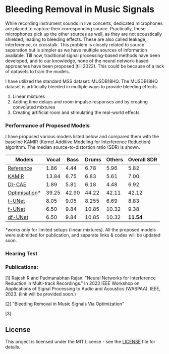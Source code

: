 # Bleeding Removal in Music Signals

While recording instrument sounds in live concerts, dedicated microphones are placed to capture their corresponding source. Practically, these microphones pick up the other sources as well, as they are not acoustically shielded, leading to bleeding effects. These are also called leakage, interference, or crosstalk. This problem is closely related to source separation but is simpler as we have multiple sources of information available. Till now, traditional signal processing-based methods have been developed, and to our knowledge, none of the neural network-based approaches have been proposed (till 2022). This could be because of a lack of datasets to train the models.

I have utilized the standard MSS dataset: MUSDB18HQ. The MUSDB18HQ dataset is artificially bleeded in multiple ways to provide bleeding effects.
1. Linear mixtures
2. Adding time delays and room impulse responses and by creating convoluted mixtures
3. Creating artificial room and stimulating the real-world effects

### Performance of Proposed Models

I have proposed various models listed below and compared them with the baseline KAMIR (Kernel Additive Modeling for Interference Reduction) algorithm. The median source-to-distortion ratio (SDR) is shown.


| Models | Vocal | Bass | Drums | Others | Overall SDR | 
|------|-----|-----|-----|-----|-----|
|[Reference]()| 1.86 | 4.44 | 6.78 | 5.96 | 5.82 | 
|[KAMIR](https://ieeexplore.ieee.org/abstract/document/7178036)| 13.84 | 6.75 | 6.83 | 5.61 | 7.00 |
|[DI-CAE]()| 1.89 | 5.81 | 6.18 | 4.48 | 6.92 | 
|[Optimisation]()*| 39.25 | 42.90 | 44.22 | 42.11 | 42.12 |
|[t-UNet]()| 8.05 | 9.05 | 8.255 | 6.69 | 8.83 |
|[f-UNet]()| 6.50 | 9.84 | 10.85 | 10.32 | 9.38 | 
|[df-UNet]()| 6.50 | 9.84 | 10.85 | 10.32 | __11.54__ |


*works only for limited setups (linear mixtures). All the proposed models were submitted for publication, and separate links & codes will be updated soon.

### Hearing Test



### Publications:

[1] Rajesh R and Padmanabhan Rajan. "Neural Networks for Interference Reduction in Multi-track Recordings." In 2023 IEEE Workshop on Applications of Signal Processing to Audio and Acoustics (WASPAA). IEEE, 2023. (link will be provided soon.)


[2] "Bleeding Removal in Music Signals Via Optimization"

[3] 







## License
This project is licensed under the MIT License - see the [LICENSE](https://github.com/its-rajesh/Audio-Bleeding-Removal/blob/cde41b94a1be385efc46888a04b30a7b82c33375/LICENSE) file for details.
